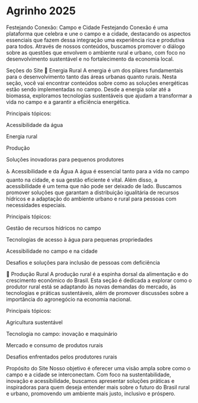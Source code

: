 # Agrinho 2025
Festejando Conexão: Campo e Cidade
Festejando Conexão é uma plataforma que celebra e une o campo e a cidade, destacando os aspectos essenciais que fazem dessa integração uma experiência rica e produtiva para todos. Através de nossos conteúdos, buscamos promover o diálogo sobre as questões que envolvem o ambiente rural e urbano, com foco no desenvolvimento sustentável e no fortalecimento da economia local.

Seções do Site
🌿 Energia Rural
A energia é um dos pilares fundamentais para o desenvolvimento tanto das áreas urbanas quanto rurais. Nesta seção, você vai encontrar conteúdos sobre como as soluções energéticas estão sendo implementadas no campo. Desde a energia solar até a biomassa, exploramos tecnologias sustentáveis que ajudam a transformar a vida no campo e a garantir a eficiência energética.

Principais tópicos:

Acessibilidade da água 

Energia rural

Produção

Soluções inovadoras para pequenos produtores

♿ Acessibilidade e da Água
A água é essencial tanto para a vida no campo quanto na cidade, e sua gestão eficiente é vital. Além disso, a acessibilidade é um tema que não pode ser deixado de lado. Buscamos promover soluções que garantam a distribuição igualitária de recursos hídricos e a adaptação do ambiente urbano e rural para pessoas com necessidades especiais.

Principais tópicos:

Gestão de recursos hídricos no campo

Tecnologias de acesso à água para pequenas propriedades

Acessibilidade no campo e na cidade

Desafios e soluções para inclusão de pessoas com deficiência

🌾 Produção Rural
A produção rural é a espinha dorsal da alimentação e do crescimento econômico do Brasil. Esta seção é dedicada a explorar como o produtor rural está se adaptando às novas demandas do mercado, às tecnologias e práticas sustentáveis, além de promover discussões sobre a importância do agronegócio na economia nacional.

Principais tópicos:

Agricultura sustentável

Tecnologia no campo: inovação e maquinário

Mercado e consumo de produtos rurais

Desafios enfrentados pelos produtores rurais

Propósito do Site
Nosso objetivo é oferecer uma visão ampla sobre como o campo e a cidade se interconectam. Com foco na sustentabilidade, inovação e acessibilidade, buscamos apresentar soluções práticas e inspiradoras para quem deseja entender mais sobre o futuro do Brasil rural e urbano, promovendo um ambiente mais justo, inclusivo e próspero.
